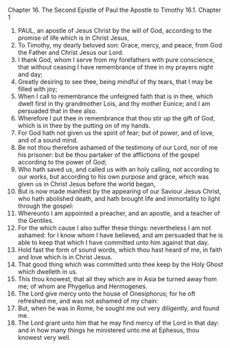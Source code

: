 Chapter 16. The Second Epistle of Paul the Apostle to Timothy
16.1. Chapter 1
1. PAUL, an apostle of Jesus Christ by the will of God, according to the promise of life which is in Christ Jesus,
2. To Timothy, my dearly beloved son: Grace, mercy, and peace, from God the Father and Christ Jesus our Lord.
3. I thank God, whom I serve from my forefathers with pure conscience, that without ceasing I have remembrance of thee in my prayers night and day;
4. Greatly desiring to see thee, being mindful of thy tears, that I may be filled with joy;
5. When I call to remembrance the unfeigned faith that is in thee, which dwelt first in thy grandmother Lois, and thy mother Eunice; and I am persuaded that in thee also.
6. Wherefore I put thee in remembrance that thou stir up the gift of God, which is in thee by the putting on of my hands.
7. For God hath not given us the spirit of fear; but of power, and of love, and of a sound mind.
8. Be not thou therefore ashamed of the testimony of our Lord, nor of me his prisoner: but be thou partaker of the afflictions of the gospel according to the power of God;
9. Who hath saved us, and called us with an holy calling, not according to our works, but according to his own purpose and grace, which was given us in Christ Jesus before the world began,
10. But is now made manifest by the appearing of our Saviour Jesus Christ, who hath abolished death, and hath brought life and immortality to light through the gospel:
11. Whereunto I am appointed a preacher, and an apostle, and a teacher of the Gentiles.
12. For the which cause I also suffer these things: nevertheless I am not ashamed: for I know whom I have believed, and am persuaded that he is able to keep that which I have committed unto him against that day.
13. Hold fast the form of sound words, which thou hast heard of me, in faith and love which is in Christ Jesus.
14. That good thing which was committed unto thee keep by the Holy Ghost which dwelleth in us.
15. This thou knowest, that all they which are in Asia be turned away from me; of whom are Phygellus and Hermogenes.
16. The Lord give mercy unto the house of Onesiphorus; for he oft refreshed me, and was not ashamed of my chain:
17. But, when he was in Rome, he sought me out very diligently, and found me.
18. The Lord grant unto him that he may find mercy of the Lord in that day: and in how many things he ministered unto me at Ephesus, thou knowest very well.


